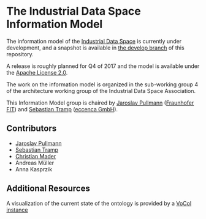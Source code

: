 # The Industrial Data Space Information Model

The information model of the [Industrial Data Space](https://industrialdataspace.org) is currently under development, and a snapshot is available in [the develop branch](https://github.com/IndustrialDataSpace/InformationModel/tree/develop) of this repository.

A release is roughly planned for Q4 of 2017 and the model is available under the [Apache License 2.0](https://github.com/IndustrialDataSpace/InformationModel/blob/master/LICENSE).

The work on the information model is organized in the sub-working group 4 of the architecture working group of the Industrial Data Space Association.

This Information Model group is chaired by [Jaroslav Pullmann](https://github.com/jpullmann) ([Fraunhofer FIT](https://www.fit.fraunhofer.de/)) and [Sebastian Tramp](https://sebastian.tramp.name) ([eccenca GmbH](https://www.eccenca.com)).

## Contributors

* [Jaroslav Pullmann](https://github.com/jpullmann)
* [Sebastian Tramp](https://sebastian.tramp.name)
* [Christian Mader](https://github.com/cmader)
* Andreas Müller
* Anna Kasprzik

## Additional Resources
A visualization of the current state of the ontology is provided by a [VoCol instance](https://vocol.iais.fraunhofer.de/ids/)